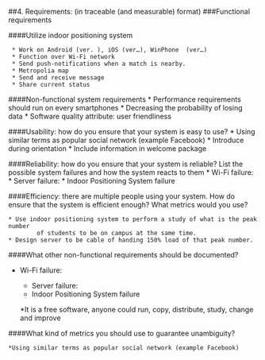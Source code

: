
##4. Requirements: (in traceable (and measurable) format)
###Functional requirements

####Utilize indoor positioning system

	 * Work on Android (ver. ), iOS (ver…), WinPhone  (ver…)
	 * Function over Wi-Fi network
	 * Send push-notifications when a match is nearby.
	 * Metropolia map
	 * Send and receive message
	 * Share current status

####Non-functional system requirements
	 * Performance requirements should run on every smartphones
	 * Decreasing the probability of losing data
	 * Software quality attribute: user friendliness

		
####Usability: how do you ensure that your system is easy to use?
	 * Using similar terms as popular social network (example Facebook)
	 * Introduce during orientation
	 * Include information in welcome package


	
		
####Reliability: how do you ensure that your system is reliable? List the possible system failures and how the system reacts to them
	 * Wi-Fi failure: 
	 * Server failure: 
	 * Indoor Positioning System failure


####Efficiency: there are multiple people using your system. How do ensure that the system is efficient enough? What metrics would you use?

	* Use indoor positioning system to perform a study of what is the peak number 
			of students to be on campus at the same time. 
	* Design server to be cable of handing 150% load of that peak number.
	 
	
####What other non-functional requirements should be documented?
* Wi-Fi failure: 
	 * Server failure: 
	 * Indoor Positioning System failure

	*It is a free software, anyone could run, copy, distribute, study, change and improve
	
####What kind of metrics you should use to guarantee unambiguity?

	*Using similar terms as popular social network (example Facebook)

